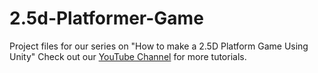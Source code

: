 # 2.5d-Platformer-Game
Project files for our series on "How to make a 2.5D Platform Game Using Unity"   Check out our [YouTube Channel](https://www.youtube.com/channel/UCUJGE6eXB1OXPXbx4CXzTPA) for more tutorials.
